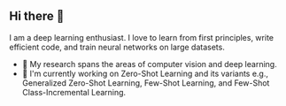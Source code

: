 ## Hi there 👋

I am a deep learning enthusiast. I love to learn from first principles, write efficient code, and train neural networks on large datasets.
- 🔭 My research spans the areas of computer vision and deep learning.
- 🌱 I'm currently working on Zero-Shot Learning and its variants e.g., Generalized Zero-Shot Learning, Few-Shot Learning, and Few-Shot Class-Incremental Learning.
